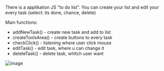 There is a applikation JS "to do list". You can create your list and edit your every task (select: its done, chance, delete)

Main functions:
- addNewTask() - create new task and add to list
- createToolsArea() - create buttons to every task
- checkClick() - listening where user click mouse
- editTask() - edit task, where u can change it
- deleteTask() - delete task, whitch user want


![image](https://user-images.githubusercontent.com/98185055/206128324-fb0aca26-2631-43bd-b2b1-3950b283387b.png)


